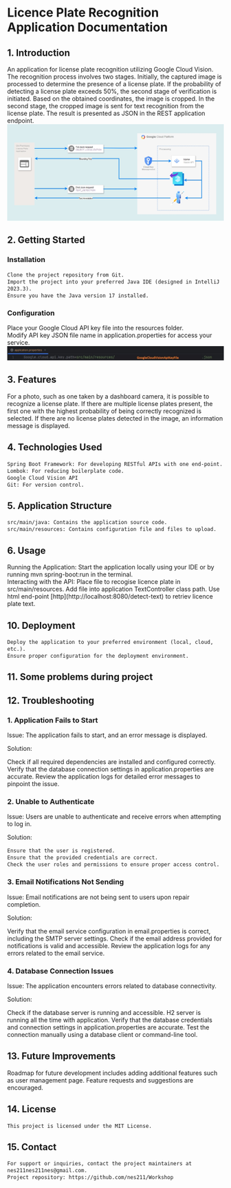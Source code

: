 # Licence Plate Recognition Application Documentation

## 1. Introduction
<div class="wrap-text">
An application for license plate recognition utilizing Google Cloud Vision. The recognition process involves two stages. Initially, the captured image is processed to determine the presence of a license plate. If the probability of detecting a license plate exceeds 50%, the second stage of verification is initiated. Based on the obtained coordinates, the image is cropped. In the second stage, the cropped image is sent for text recognition from the license plate. The result is presented as JSON in the REST application endpoint.
<img alt="Licence plate recognition" src="https://github.com/nes211/licence-plate/blob/8a44db7ca07753ade3daedd16c0da5c93fa7d23d/img/licence_plate_diagram.jpg">

</div>



## 2. Getting Started
### Installation

    Clone the project repository from Git.
    Import the project into your preferred Java IDE (designed in IntelliJ 2023.3).
    Ensure you have the Java version 17 installed.

### Configuration
<div class="wrap-text">
    Place your Google Cloud API key file into the resources folder.
    <br> Modify API key JSON file name in application.properties for access your service.


<img alt="Application API Key path" src="https://github.com/nes211/licence-plate/blob/85a864c9f2f27a677eb8a3a34aaf84c7ae79cbfb/img/application_config.jpg">
    
</div>

## 3. Features

<div class="wrap-text">
For a photo, such as one taken by a dashboard camera, it is possible to recognize a license plate. If there are multiple license plates present, the first one with the highest probability of being correctly recognized is selected. If there are no license plates detected in the image, an information message is displayed.
</div>

## 4. Technologies Used

    Spring Boot Framework: For developing RESTful APIs with one end-point.
    Lombok: For reducing boilerplate code.
    Google Cloud Vision API
    Git: For version control.

## 5. Application Structure

    src/main/java: Contains the application source code.
    src/main/resources: Contains configuration file and files to upload.

## 6. Usage
<div class="wrap-text">
    Running the Application:
        Start the application locally using your IDE or by running mvn spring-boot:run in the terminal.
</div>

<div class="wrap-text">
    Interacting with the API:
        Place file to recogise licence plate in src/main/resources.
        Add file into application TextController class path.
        Use html end-point [http](http://localhost:8080/detect-text) to retriev licence plate text.
</div>

## 10. Deployment

    Deploy the application to your preferred environment (local, cloud, etc.).
    Ensure proper configuration for the deployment environment.

## 11. Some problems during project
<div class="wrap-text">
 
</div>

## 12. Troubleshooting

  ### 1. Application Fails to Start

Issue: The application fails to start, and an error message is displayed.

Solution:
<div class="wrap-text">
    Check if all required dependencies are installed and configured correctly.
    Verify that the database connection settings in application.properties are accurate.
    Review the application logs for detailed error messages to pinpoint the issue.
</div>
 
 ### 2. Unable to Authenticate

Issue: Users are unable to authenticate and receive errors when attempting to log in.

Solution:

    Ensure that the user is registered.
    Ensure that the provided credentials are correct.
    Check the user roles and permissions to ensure proper access control.

  ### 3. Email Notifications Not Sending

Issue: Email notifications are not being sent to users upon repair completion.

Solution:
<div class="wrap-text">
    Verify that the email service configuration in email.properties is correct, including the SMTP server settings.
    Check if the email address provided for notifications is valid and accessible.
    Review the application logs for any errors related to the email service.
</div>

### 4. Database Connection Issues

Issue: The application encounters errors related to database connectivity.

Solution:
<div class="wrap-text">
    Check if the database server is running and accessible. H2 server is running all the time with application.
    Verify that the database credentials and connection settings in application.properties are accurate.
    Test the connection manually using a database client or command-line tool.
</div>
    
## 13. Future Improvements
<div class="wrap-text">
    Roadmap for future development includes adding additional features such as user management page.
    Feature requests and suggestions are encouraged.
</div>

## 14. License

    This project is licensed under the MIT License.

## 15. Contact

    For support or inquiries, contact the project maintainers at nes211nes211nes@gmail.com.
    Project repository: https://github.com/nes211/Workshop
